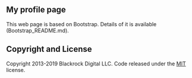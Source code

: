 ## My profile page
This web page is based on Bootstrap.
Details of it is available (Bootstrap_README.md).

## Copyright and License

Copyright 2013-2019 Blackrock Digital LLC. Code released under the [MIT](https://github.com/BlackrockDigital/startbootstrap-resume/blob/gh-pages/LICENSE) license.
